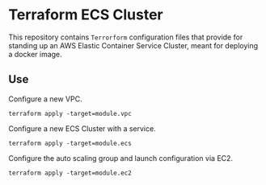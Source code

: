 # Terraform ECS Cluster

This repository contains `Terrorform` configuration files that provide for standing up an AWS Elastic Container Service Cluster, meant for deploying a docker image. 

## Use 

Configure a new VPC.

```
terraform apply -target=module.vpc
```

Configure a new ECS Cluster with a service.

```
terraform apply -target=module.ecs
```

Configure the auto scaling group and launch configuration via EC2.

```
terraform apply -target=module.ec2
```